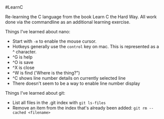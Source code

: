 #LearnC

Re-learning the C language from the book Learn C the Hard Way. All work done via the commandline
as an additional learning exercise.

Things I've learned about nano:
* Start with `-m` to enable the mouse cursor.
* Hotkeys generally use the `control` key on mac. This is represented as a ^ character.
* ^G is help
* ^O is save 
* ^X is close
* ^W is find ('Where is the thing?")
* ^C shows line number details on currently selected line
* There doesn't seem to be a way to enable line number display

Things I've learned about git:
* List all files in the .git index with `git ls-files`
* Remove an item from the index that's already been added: `git rm --cached <filename>`
